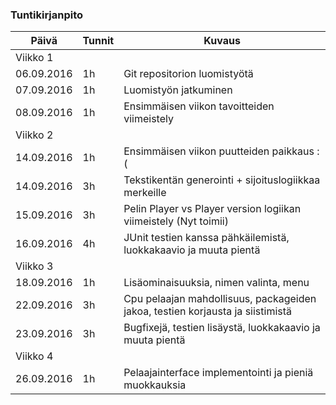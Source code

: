 ﻿### Tuntikirjanpito
Päivä | Tunnit | Kuvaus
--------------- | ----- | ------
Viikko 1||
06.09.2016 | 1h | Git repositorion luomistyötä
07.09.2016 | 1h | Luomistyön jatkuminen
08.09.2016 | 1h | Ensimmäisen viikon tavoitteiden viimeistely
Viikko 2||
14.09.2016 | 1h | Ensimmäisen viikon puutteiden paikkaus :(
14.09.2016 | 3h | Tekstikentän generointi + sijoituslogiikkaa merkeille
15.09.2016 | 3h | Pelin Player vs Player version logiikan viimeistely (Nyt toimii)
16.09.2016 | 4h | JUnit testien kanssa pähkäilemistä, luokkakaavio ja muuta pientä
Viikko 3||
18.09.2016 | 1h | Lisäominaisuuksia, nimen valinta, menu
22.09.2016 | 3h | Cpu pelaajan mahdollisuus, packageiden jakoa, testien korjausta ja siistimistä
23.09.2016 | 3h | Bugfixejä, testien lisäystä, luokkakaavio ja muuta pientä
Viikko 4||
26.09.2016 | 1h | Pelaajainterface implementointi ja pieniä muokkauksia 
